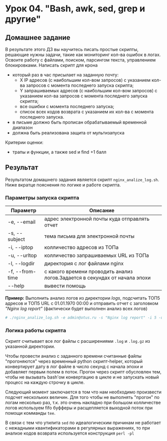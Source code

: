 # Урок 04. "Bash, awk, sed, grep и другие"
## Домашнее задание
В результате этого ДЗ вы научитесь писать простые скрипты, решающие нужны задачи, такие как мониторинг кол-ва ошибок в логах. Освоите работу с файлами, поиском, парсингом текста, управлением блокировками.
Написать скрипт для крона
- который раз в час присылает на заданную почту:
	- X IP адресов (с наибольшим кол-вом запросов) с указанием кол-ва запросов c момента последнего запуска скрипта;
	- Y запрашиваемых адресов (с наибольшим кол-вом запросов) с указанием кол-ва запросов c момента последнего запуска скрипта;
	- все ошибки c момента последнего запуска;
	- список всех кодов возврата с указанием их кол-ва с момента последнего запуска.
- в письме должно быть прописан обрабатываемый временной диапазон
- должна быть реализована защита от мультизапуска

Критерии оценки:
- трапы и функции, а также sed и find +1 балл

## Результат

Результатом домашнего задания является скрипт `nginx_analize_log.sh`. Ниже вкратце пояснения по логике и работе скрипта.

### Параметры запуска скрипта
| Параметр       | Описание                                      |
|----------------|-----------------------------------------------|
|-e, --email     | адрес электронной почты куда отправлять отчет |
|-s, --subject   | тема письма для электронной почты             |
|-i, --iptop     | колличество адресов из ТОПа                   |
|-u, --urltop    | колличество запрашиваемых URL из ТОПа         |
|-l, --logdir    | директория с лог файлами nginx                |
|-f, --from-time | с какого времени проводить анализ логов.Задается в секундах от начала эпохи |
|--help          | вывести помощь                                |

**Пример:**
Выполнить анализ логов из директории *logs*, подсчитать ТОП5 адресов и ТОП5 URL с 01.01.1970 00:00 и отправить отчет с заголовком *"Nginx log report"* (фактически будет выполнен анализ всех логов)

```bash
# ./nginx_analize_log.sh -e admin@otus.ru -s "Nginx log report" -i 5 -u 5 -l logs -f 0
```

### Логика работы скрипта
Скрипт считывает все лог файлы с расширениями `.log` и `.log.gz` из указанной директории.

Чтобы провести анализ с заданного времени считанные файлы "прогоняются" через временный python скрипт-helper, который конвертирует дату в лог файле в число секунд с начала эпохи и добавляет первым полем в поток. Прогон через скрипт обусловлен тем, чтобы не вызывать bash'ом конвертацию в цикле и не запускать новый процесс на каждую строчку в цикле.

Следующий момент заключается в том что нам необходимо произвести подсчет нескольких величин. Для того чтобы не выполнять "прогон" по логам несколько раз, т.к. это очень накладно при большом колличестве логов используем fifo буфферы и расщепляется выходной поток при помощи комманды `tee`.

В связи с тем что утилита `sed` по идеалогическим причинам не работает с нежадными квантификаторами в регулярных выражениях, то при анализе кодов возврата используется конструкция `perl -pl`
